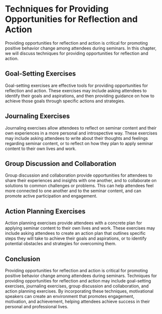 # Techniques for Providing Opportunities for Reflection and Action

Providing opportunities for reflection and action is critical for promoting positive behavior change among attendees during seminars. In this chapter, we will discuss techniques for providing opportunities for reflection and action.

Goal-Setting Exercises
----------------------

Goal-setting exercises are effective tools for providing opportunities for reflection and action. These exercises may include asking attendees to identify their goals and aspirations, and then providing guidance on how to achieve those goals through specific actions and strategies.

Journaling Exercises
--------------------

Journaling exercises allow attendees to reflect on seminar content and their own experiences in a more personal and introspective way. These exercises may include asking attendees to write about their thoughts and feelings regarding seminar content, or to reflect on how they plan to apply seminar content to their own lives and work.

Group Discussion and Collaboration
----------------------------------

Group discussion and collaboration provide opportunities for attendees to share their experiences and insights with one another, and to collaborate on solutions to common challenges or problems. This can help attendees feel more connected to one another and to the seminar content, and can promote active participation and engagement.

Action Planning Exercises
-------------------------

Action planning exercises provide attendees with a concrete plan for applying seminar content to their own lives and work. These exercises may include asking attendees to create an action plan that outlines specific steps they will take to achieve their goals and aspirations, or to identify potential obstacles and strategies for overcoming them.

Conclusion
----------

Providing opportunities for reflection and action is critical for promoting positive behavior change among attendees during seminars. Techniques for providing opportunities for reflection and action may include goal-setting exercises, journaling exercises, group discussion and collaboration, and action planning exercises. By incorporating these techniques, motivational speakers can create an environment that promotes engagement, motivation, and achievement, helping attendees achieve success in their personal and professional lives.
